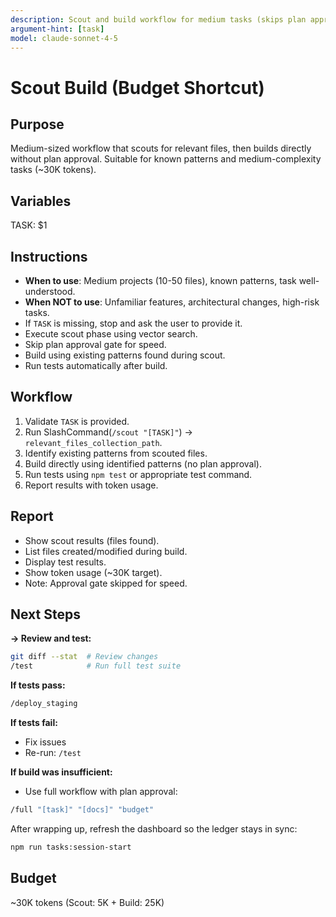 ```yaml
---
description: Scout and build workflow for medium tasks (skips plan approval)
argument-hint: [task]
model: claude-sonnet-4-5
---
```


# Scout Build (Budget Shortcut)

## Purpose
Medium-sized workflow that scouts for relevant files, then builds directly without plan approval. Suitable for known patterns and medium-complexity tasks (~30K tokens).

## Variables
TASK: $1

## Instructions
- **When to use**: Medium projects (10-50 files), known patterns, task well-understood.
- **When NOT to use**: Unfamiliar features, architectural changes, high-risk tasks.
- If `TASK` is missing, stop and ask the user to provide it.
- Execute scout phase using vector search.
- Skip plan approval gate for speed.
- Build using existing patterns found during scout.
- Run tests automatically after build.

## Workflow
1. Validate `TASK` is provided.
2. Run SlashCommand(`/scout "[TASK]"`) -> `relevant_files_collection_path`.
3. Identify existing patterns from scouted files.
4. Build directly using identified patterns (no plan approval).
5. Run tests using `npm test` or appropriate test command.
6. Report results with token usage.

## Report
- Show scout results (files found).
- List files created/modified during build.
- Display test results.
- Show token usage (~30K target).
- Note: Approval gate skipped for speed.

## Next Steps

**→ Review and test:**
```bash
git diff --stat  # Review changes
/test            # Run full test suite
```

**If tests pass:**
```bash
/deploy_staging
```

**If tests fail:**
- Fix issues
- Re-run: `/test`

**If build was insufficient:**
- Use full workflow with plan approval:
```bash
/full "[task]" "[docs]" "budget"
```

After wrapping up, refresh the dashboard so the ledger stays in sync:
```bash
npm run tasks:session-start
```

## Budget
~30K tokens (Scout: 5K + Build: 25K)

